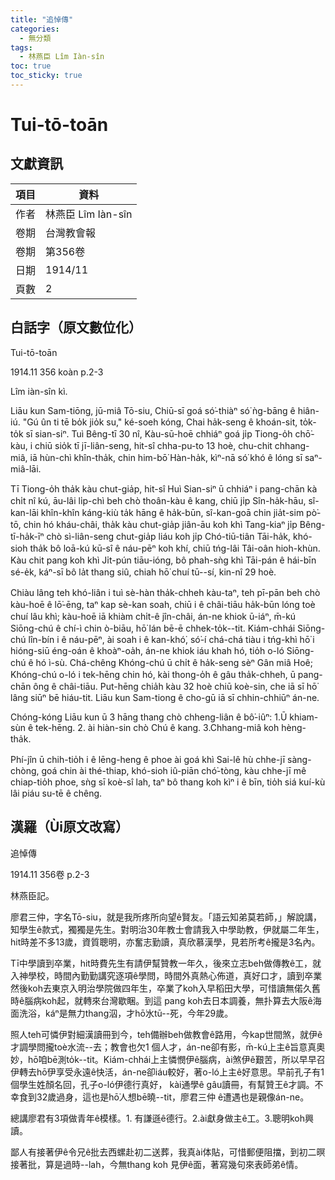 ```yaml
---
title: "追悼傳"
categories:
  - 無分類
tags:
  - 林燕臣 Lîm Iàn-sîn
toc: true
toc_sticky: true
---
```


# Tui-tō-toān

## 文獻資訊

| 項目 | 資料 |
|---|---|
| 作者 | 林燕臣 Lîm Iàn-sîn |
| 卷期 | 台灣教會報 |
| 卷期 | 第356卷 |
| 日期 | 1914/11 |
| 頁數 | 2 |

## 白話字（原文數位化）

Tui-tō-toān

1914.11 356 koàn p.2-3

Lîm iàn-sîn kì.

Liāu kun Sam-tiōng, jū-miâ Tō-siu, Chiū-sī goá só͘-thiàⁿ só͘ ǹg-bāng ê hiân-iú. "Gú ûn ti tē bo̍k jio̍k su," ké-soeh kóng, Chai ha̍k-seng ê khoán-sit, to̍k-to̍k sī sian-siⁿ. Tuì Bêng-tī 30 nî, Kàu-sū-hoē chhiáⁿ goá ji̍p Tiong-o̍h chō͘-kàu, i chiū sio̍k tī jī-liân-seng, hit-sî chha-pu-to 13 hoè, chu-chit chhang-miâ, iā hùn-chì khîn-tha̍k, chin him-bō͘ Hàn-ha̍k, kìⁿ-nā só͘ khó ê lóng sī saⁿ-miâ-lāi.

Tī Tiong-o̍h tha̍k kàu chut-gia̍p, hit-sî Huì Sian-siⁿ ū chhiáⁿ i pang-chān kà chi̍t nî kú, āu-lâi li̍p-chì beh chò thoân-kàu ê kang, chiū ji̍p Sîn-ha̍k-hāu, sî-kan-lāi khîn-khîn káng-kiù ta̍k hāng ê ha̍k-būn, sî-kan-goā chin jia̍t-sim pò͘-tō, chin hó kháu-châi, tha̍k kàu chut-gia̍p jiân-āu koh khì Tang-kiaⁿ ji̍p Bêng-tī-ha̍k-īⁿ chò sì-liân-seng chut-gia̍p liáu koh ji̍p Chó-tiū-tiân Tāi-ha̍k, khó-sioh tha̍k bô loā-kú kū-sî ê náu-pēⁿ koh khí, chiū tńg-lâi Tâi-oân hioh-khùn. Kàu chit pang koh khì Ji̍t-pún tiāu-ióng, bô phah-sǹg khì Tāi-pán ê hái-bīn sé-e̍k, káⁿ-sī bô la̍t thang siû, chiah hō͘ chuí tū--sí, kin-nî 29 hoè.

Chiàu lâng teh khó-liân i tuì sè-hàn tha̍k-chheh kàu-taⁿ, teh pī-pān beh chò kàu-hoē ê lō͘-ēng, taⁿ kap sè-kan soah, chiū i ê châi-tiāu ha̍k-būn lóng toè chuí lâu khì; kàu-hoē iā khiàm chi̍t-ê jîn-châi, án-ne khiok ū-iáⁿ, m̄-kú Siōng-chú ê chí-ì chin ò-biāu, hō͘ lán bē-ē chhek-to̍k--tit. Kiám-chhái Siōng-chú lîn-bín i ê náu-pēⁿ, ài soah i ê kan-khó͘, só͘-í chá-chá tiàu i tńg-khì hō͘ i hióng-siū éng-oán ê khoàⁿ-oa̍h, án-ne khiok iáu khah hó, tio̍h o-ló Siōng-chú ê hó ì-sù. Chá-chêng Khóng-chú ū chi̍t ê ha̍k-seng sèⁿ Gân miâ Hoê; Khóng-chú o-ló i tek-hēng chin hó, kài thong-o̍h ê gâu tha̍k-chheh, ū pang-chān ông ê châi-tiāu. Put-hēng chia̍h kàu 32 hoè chiū koè-sin, che iā sī hō͘ lâng siūⁿ bē hiáu-tit. Liāu kun Sam-tiong ê cho-gū iā sī chhin-chhiūⁿ án-ne.

Chóng-kóng Liāu kun ū 3 hāng thang chò chheng-liân ê bô͘-iûⁿ: 1.Ū khiam-sùn ê tek-hēng. 2. ài hiàn-sin chò Chú ê kang. 3.Chhang-miâ koh hèng-tha̍k.

Phí-jîn ū chih-tio̍h i ê lēng-heng ê phoe ài goá khì Sai-lê hù chhe-jī sàng-chòng, goá chin ài thé-thiap, khó-sioh iû-piān chó͘-tòng, kàu chhe-jī mê chiap-tio̍h phoe, sǹg sī koè-sî lah, taⁿ bô thang koh kìⁿ i ê bīn, tio̍h siá kuí-kù lâi piáu su-tē ê chêng.

## 漢羅（Ùi原文改寫）

追悼傳

1914.11 356卷 p.2-3

林燕臣記。

廖君三仲，字名Tō-siu，就是我所疼所向望ê賢友。「語云知弟莫若師，」解說講，知學生ê款式，獨獨是先生。對明治30年教士會請我入中學助教，伊就屬二年生，hit時差不多13歲，資質聰明，亦奮志勤讀，真欣慕漢學，見若所考ê攏是3名內。

Tī中學讀到卒業，hit時費先生有請伊幫贊教一年久，後來立志beh做傳教ê工，就入神學校，時間內勤勤講究逐項ê學問，時間外真熱心佈道，真好口才，讀到卒業然後koh去東京入明治學院做四年生，卒業了koh入早稻田大學，可惜讀無偌久舊時ê腦病koh起，就轉來台灣歇睏。到這 pang koh去日本調養，無扑算去大阪ê海面洗浴，káⁿ是無力thang泅，才hō͘水tū--死，今年29歲。

照人teh可憐伊對細漢讀冊到今，teh備辦beh做教會ê路用，今kap世間煞，就伊ê才調學問攏toè水流--去；教會也欠1 個人才，án-ne卻有影，m̄-kú上主ê旨意真奧妙，hō͘咱bē測to̍k--tit。Kiám-chhái上主憐憫伊ê腦病，ài煞伊ê艱苦，所以早早召伊轉去hō͘伊享受永遠ê快活，án-ne卻iáu較好，著o-ló上主ê好意思。早前孔子有1個學生姓顏名回，孔子o-ló伊德行真好， kài通學ê gâu讀冊，有幫贊王ê才調。不幸食到32歲過身，這也是hō͘人想bē曉--tit，廖君三仲 ê遭遇也是親像án-ne。

總講廖君有3項做青年ê模樣。1. 有謙遜ê德行。2.ài獻身做主ê工。3.聰明koh興讀。

鄙人有接著伊ê令兄ê批去西螺赴初二送葬，我真ài体貼，可惜郵便阻擋，到初二暝接著批，算是過時--lah，今無thang koh 見伊ê面，著寫幾句來表師弟ê情。
